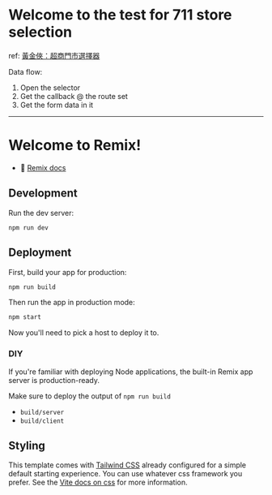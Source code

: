 # Welcome to the test for 711 store selection

ref: [黃金俠：超商門市選擇器](https://marsz.tw/blog/articles/446-超商門市選擇器%28使用電子地圖查詢系統%29)

Data flow:

1. Open the selector
2. Get the callback @ the route set
3. Get the form data in it

---

# Welcome to Remix!

- 📖 [Remix docs](https://remix.run/docs)

## Development

Run the dev server:

```shellscript
npm run dev
```

## Deployment

First, build your app for production:

```sh
npm run build
```

Then run the app in production mode:

```sh
npm start
```

Now you'll need to pick a host to deploy it to.

### DIY

If you're familiar with deploying Node applications, the built-in Remix app server is production-ready.

Make sure to deploy the output of `npm run build`

- `build/server`
- `build/client`

## Styling

This template comes with [Tailwind CSS](https://tailwindcss.com/) already configured for a simple default starting experience. You can use whatever css framework you prefer. See the [Vite docs on css](https://vitejs.dev/guide/features.html#css) for more information.
